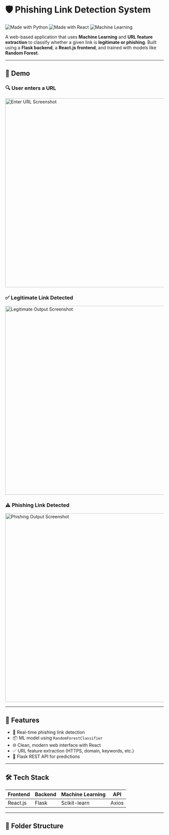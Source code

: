 # 🛡️ Phishing Link Detection System

![Made with Python](https://img.shields.io/badge/Made%20with-Python-blue?style=flat-square&logo=python)
![Made with React](https://img.shields.io/badge/Made%20with-React-61DAFB?style=flat-square&logo=react)
![Machine Learning](https://img.shields.io/badge/ML-RandomForest-orange?style=flat-square&logo=scikit-learn)

A web-based application that uses **Machine Learning** and **URL feature extraction** to classify whether a given link is **legitimate or phishing**. Built using a **Flask backend**, a **React.js frontend**, and trained with models like **Random Forest**.

---

## 📸 Demo

### 🔍 User enters a URL

<img src="https://i.imgur.com/abc1234.png" alt="Enter URL Screenshot" width="600"/>

### ✅ Legitimate Link Detected

<img src="https://i.imgur.com/xyz5678.png" alt="Legitimate Output Screenshot" width="600"/>

### ⚠️ Phishing Link Detected

<img src="https://i.imgur.com/fake123.png" alt="Phishing Output Screenshot" width="600"/>

---

## 🚀 Features

- 🔐 Real-time phishing link detection
- 📦 ML model using `RandomForestClassifier`
- 🌐 Clean, modern web interface with React
- ✅ URL feature extraction (HTTPS, domain, keywords, etc.)
- 🔄 Flask REST API for predictions

---

## 🛠️ Tech Stack

| Frontend | Backend | Machine Learning | API |
|----------|---------|------------------|-----|
| React.js | Flask   | Scikit-learn     | Axios |

---

## 📁 Folder Structure

